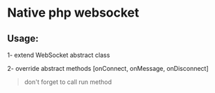 # Native php websocket

## Usage:

1- extend WebSocket abstract class

2- override abstract methods [onConnect, onMessage, onDisconnect]

> don't forget to call run method
